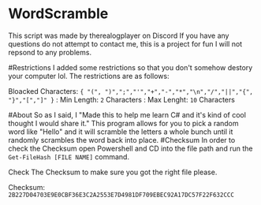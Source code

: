 # WordScramble
This script was made by therealogplayer on Discord
If you have any questions do not attempt to contact me, this is a project for fun I will not repsond to any problems. 

#Restrictions
I added some restrictions so that you don't somehow destory your computer lol.
The restrictions are as follows:

Bloacked Characters: `{ "(", ")",";","'","+","-","*","\n","/","||","{", "}","[","]" }` :
Min Length: `2` Characters :
Max Lenght: `10` Characters


#About
So as I said, I "Made this to help me learn C# and it's kind of cool thought I would share it."
This program allows for you to pick a random word like "Hello" and it will scramble the letters a whole bunch until it randomly scrambles the word back into place.
#Checksum
In order to check the Checksum open Powershell and CD into the file path and run the `Get-FileHash [FILE NAME]` command.

Check The Checksum to make sure you got the right file please.

Checksum: `2B227D04703E9E0CBF36E3C2A2553E7D4981DF709EBEC92A17DC57F22F632CCC`

